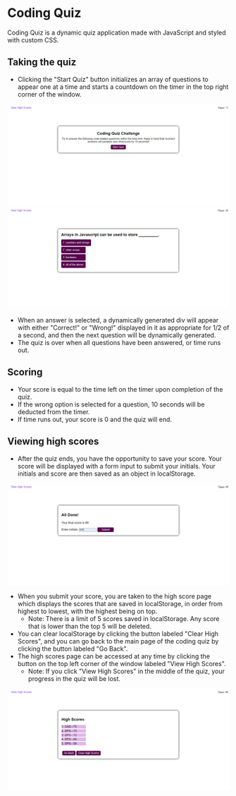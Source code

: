 # Coding Quiz
Coding Quiz is a dynamic quiz application made with JavaScript and styled with custom CSS.

## Taking the quiz
* Clicking the "Start Quiz" button initializes an array of questions to appear one at a time and starts a countdown on the timer in the top right corner of the window.

![plot](./assets/images/quizStart.png)
![plot](./assets/images/queGenerator.png)

* When an answer is selected, a dynamically generated div will appear with either "Correct!" or "Wrong!" displayed in it as appropriate for 1/2 of a second, and then the next question will be dynamically generated.
* The quiz is over when all questions have been answered, or time runs out.

## Scoring
* Your score is equal to the time left on the timer upon completion of the quiz.
* If the wrong option is selected for a question, 10 seconds will be deducted from the timer.
* If time runs out, your score is 0 and the quiz will end.

## Viewing high scores
* After the quiz ends, you have the opportunity to save your score. Your score will be displayed with a form input to submit your initials. Your initials and score are then saved as an object in localStorage.

![plot](./assets/images/scoreSubmit.png)

* When you submit your score, you are taken to the high score page which displays the scores that are saved in localStorage, in order from highest to lowest, with the highest being on top.
    * Note: There is a limit of 5 scores saved in localStorage. Any score that is lower than the top 5 will be deleted.
* You can clear localStorage by clicking the button labeled "Clear High Scores", and you can go back to the main page of the coding quiz by clicking the button labeled "Go Back".
* The high scores page can be accessed at any time by clicking the button on the top left corner of the window labeled "View High Scores".
    * Note: If you click "View High Scores" in the middle of the quiz, your progress in the quiz will be lost.

![plot](./assets/images/highScores.png)